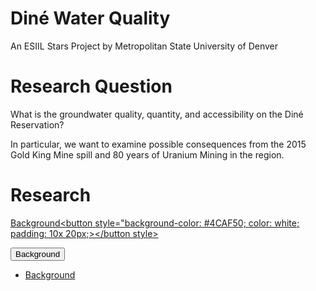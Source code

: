 # Diné Water Quality
An ESIIL Stars Project by Metropolitan State University of Denver

# Research Question
What is the groundwater quality, quantity, and accessibility on the Diné Reservation?

In particular, we want to examine possible consequences from the 2015 Gold King Mine spill
and 80 years of Uranium Mining in the region.

# Research
<a href="https://megsmedes.github.io/DineWaterQuality.github.io/background" class="button">Background<button style="background-color: #4CAF50; color: white; padding: 10x 20px;></button style></a>

<button name="button" oneclick="https://megsmedes.github.io/DineWaterQuality.github.io/background">Background</button>

- [Background](https://megsmedes.github.io/DineWaterQuality.github.io/background)
